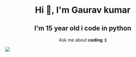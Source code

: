 <h1 align="center">Hi 👋, I'm Gaurav kumar </h1> 
<p><h2 align="center">I'm 15 year old i code in python </h2></p>


<!-- <img class='imgs' align="right" borderRadius="50%" src="https://user-images.githubusercontent.com/84004110/171232830-622ede35-b7a7-4733-9b87-db1632288ddd.jpg"> -->
<!-- <img class='imgs' align="center" borderRadius="50%" src="https://user-images.githubusercontent.com/84004110/171459373-3c158825-bb32-4d06-9df3-171f77622249.jpg"> -->
<!-- <p align="center">I’m currently learning <b>C++, Java for app development</b></p> -->

<!-- ![anime3]() -->


<p align="center">Ask me about <b> coding :)</b></p>

<img class='imgs' align="center" borderRadius="50%" src="https://user-images.githubusercontent.com/84004110/171459373-3c158825-bb32-4d06-9df3-171f77622249.jpg">


 
